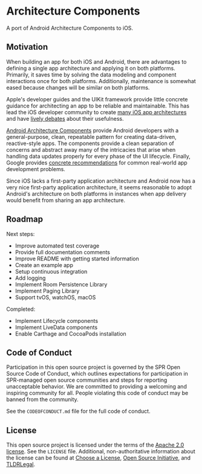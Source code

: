 # Architecture Components

A port of Android Architecture Components to iOS. 


## Motivation 

When building an app for both iOS and Android, there are advantages to defining 
a single app architecture and applying it on both platforms. Primarily, it 
saves time by solving the data modeling and component interactions once for 
both platforms. Additionally, maintenance is somewhat eased because changes 
will be similar on both platforms. 

Apple's developer guides and the UIKit framework provide little concrete
guidance for architecting an app to be reliable and maintainable. This has lead 
the iOS developer community to create [many iOS app architectures][MVX] and 
have [lively debates][MCHADO] about their usefulness. 

[Android Architecture Components][AAC] provide Android developers with a
general-purpose, clean, repeatable pattern for creating data-driven,
reactive-style apps. The components provide a clean separation of concerns and
abstract away many of the intricacies that arise when handling data updates
properly for every phase of the UI lifecycle. Finally, Google provides
[concrete recommendations][GUIDE] for common real-world app development
problems. 

Since iOS lacks a first-party application architecture and Android now has 
a very nice first-party application architecture, it seems reasonable to adopt 
Android's architecture on both platforms in instances when app delivery would 
benefit from sharing an app architecture. 


## Roadmap

Next steps:

- Improve automated test coverage
- Provide full documentation comments
- Improve README with getting started information
- Create an example app
- Setup continuous integration
- Add logging
- Implement Room Persistence Library
- Implement Paging Library
- Support tvOS, watchOS, macOS

Completed:

- Implement Lifecycle components
- Implement LiveData components
- Enable Carthage and CocoaPods installation


## Code of Conduct

Participation in this open source project is governed by the SPR Open Source
Code of Conduct, which outlines expectations for participation in SPR-managed
open source communities and steps for reporting unacceptable behavior. We are
committed to providing a welcoming and inspiring community for all. People
violating this code of conduct may be banned from the community.

See the `CODEOFCONDUCT.md` file for the full code of conduct. 


## License

This open source project is licensed under the terms of the [Apache 2.0
license][APACHE]. See the `LICENSE` file. Additional, non-authoritative
information about the license can be found at [Choose a License][CHOOSE], [Open
Source Initiative][OSINIT], and [TLDRLegal][TLDR]. 



[AAC]:    https://developer.android.com/topic/libraries/architecture/index.html
[APACHE]: https://opensource.org/licenses/Apache-2.0
[CHOOSE]: https://choosealicense.com/licenses/apache-2.0/
[GUIDE]:  https://developer.android.com/topic/libraries/architecture/guide.html
[MCHADO]: http://aplus.rs/2017/much-ado-about-ios-app-architecture/
[MVX]:    https://medium.com/ios-os-x-development/ios-architecture-patterns-ecba4c38de52
[OSINIT]: https://opensource.org/licenses/Apache-2.0
[TLDR]:   https://tldrlegal.com/license/apache-license-2.0-%28apache-2.0%29
